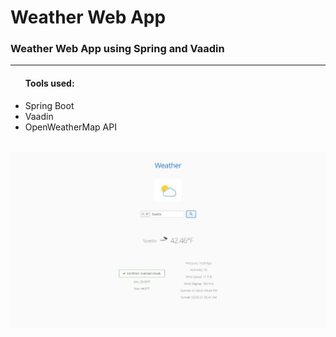 # Weather Web App
<h3>Weather Web App using Spring and Vaadin</h3>
<hr/>
<ul>
<h4>Tools used: </h4>
<li>Spring Boot</li>
<li>Vaadin</li>
<li>OpenWeatherMap API</li>
</ul>
<br/>
<img src="https://github.com/javokhirbek1999/Weather_Web_App_Spring_Vaadin_OpenWeatherMapAPI/blob/master/UI.jpg"/>
</figure>
